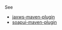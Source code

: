 See

- [jaxws-maven-plugin](https://www.mojohaus.org/jaxws-maven-plugin)
- [soapui-maven-plugin](https://www.soapui.org/test-automation/maven/maven-2-x.html)

